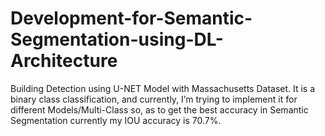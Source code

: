 # Development-for-Semantic-Segmentation-using-DL-Architecture
Building Detection using U-NET Model with Massachusetts Dataset. It is a binary class classification, and currently, I’m trying to implement it for different Models/Multi-Class so, as to get the best accuracy in Semantic Segmentation currently my IOU accuracy is 70.7%.
